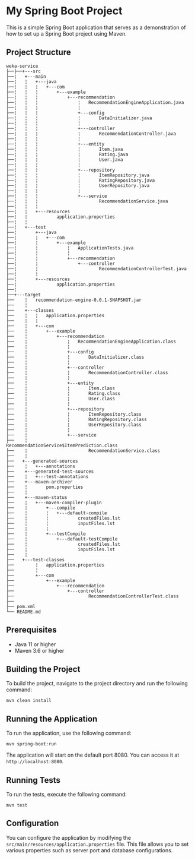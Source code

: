 # My Spring Boot Project

This is a simple Spring Boot application that serves as a demonstration of how to set up a Spring Boot project using Maven.

## Project Structure

```
weka-service
├──├──+---src
├──¦   +---main
├──¦   ¦   +---java
├──¦   ¦   ¦   +---com
├──¦   ¦   ¦       +---example
├──¦   ¦   ¦           +---recommendation
├──¦   ¦   ¦               ¦   RecommendationEngineApplication.java
├──¦   ¦   ¦               ¦   
├──¦   ¦   ¦               +---config
├──¦   ¦   ¦               ¦       DataInitializer.java
├──¦   ¦   ¦               ¦       
├──¦   ¦   ¦               +---controller
├──¦   ¦   ¦               ¦       RecommendationController.java
├──¦   ¦   ¦               ¦       
├──¦   ¦   ¦               +---entity
├──¦   ¦   ¦               ¦       Item.java
├──¦   ¦   ¦               ¦       Rating.java
├──¦   ¦   ¦               ¦       User.java
├──¦   ¦   ¦               ¦       
├──¦   ¦   ¦               +---repository
├──¦   ¦   ¦               ¦       ItemRepository.java
├──¦   ¦   ¦               ¦       RatingRepository.java
├──¦   ¦   ¦               ¦       UserRepository.java
├──¦   ¦   ¦               ¦       
├──¦   ¦   ¦               +---service
├──¦   ¦   ¦                       RecommendationService.java
├──¦   ¦   ¦                       
├──¦   ¦   +---resources
├──¦   ¦           application.properties
├──¦   ¦           
├──¦   +---test
├──¦       +---java
├──¦       ¦   +---com
├──¦       ¦       +---example
├──¦       ¦           ¦   ApplicationTests.java
├──¦       ¦           ¦   
├──¦       ¦           +---recommendation
├──¦       ¦               +---controller
├──¦       ¦                       RecommendationControllerTest.java
├──¦       ¦                       
├──¦       +---resources
├──¦               application.properties
├──¦               
├──+---target
├──    ¦   recommendation-engine-0.0.1-SNAPSHOT.jar
├──    ¦   
├──    +---classes
├──    ¦   ¦   application.properties
├──    ¦   ¦   
├──    ¦   +---com
├──    ¦       +---example
├──    ¦           +---recommendation
├──    ¦               ¦   RecommendationEngineApplication.class
├──    ¦               ¦   
├──    ¦               +---config
├──    ¦               ¦       DataInitializer.class
├──    ¦               ¦       
├──    ¦               +---controller
├──    ¦               ¦       RecommendationController.class
├──    ¦               ¦       
├──    ¦               +---entity
├──    ¦               ¦       Item.class
├──    ¦               ¦       Rating.class
├──    ¦               ¦       User.class
├──    ¦               ¦       
├──    ¦               +---repository
├──    ¦               ¦       ItemRepository.class
├──    ¦               ¦       RatingRepository.class
├──    ¦               ¦       UserRepository.class
├──    ¦               ¦       
├──    ¦               +---service
├──    ¦                       RecommendationService$ItemPrediction.class
├──    ¦                       RecommendationService.class
├──    ¦                       
├──   +---generated-sources
├──    ¦   +---annotations
├──    +---generated-test-sources
├──    ¦   +---test-annotations
├──    +---maven-archiver
├──    ¦       pom.properties
├──    ¦       
├──    +---maven-status
├──    ¦   +---maven-compiler-plugin
├──    ¦       +---compile
├──    ¦       ¦   +---default-compile
├──    ¦       ¦           createdFiles.lst
├──    ¦       ¦           inputFiles.lst
├──    ¦       ¦           
├──    ¦       +---testCompile
├──    ¦           +---default-testCompile
├──    ¦                   createdFiles.lst
├──    ¦                   inputFiles.lst
├──    ¦                   
├──   +---test-classes
├──        ¦   application.properties
├──        ¦   
├──        +---com
├──            +---example
├──                +---recommendation
├──                    +---controller
├──                            RecommendationControllerTest.class
├──
├── pom.xml
└── README.md
```

## Prerequisites

- Java 11 or higher
- Maven 3.6 or higher

## Building the Project

To build the project, navigate to the project directory and run the following command:

```
mvn clean install
```

## Running the Application

To run the application, use the following command:

```
mvn spring-boot:run
```

The application will start on the default port 8080. You can access it at `http://localhost:8080`.

## Running Tests

To run the tests, execute the following command:

```
mvn test
```

## Configuration

You can configure the application by modifying the `src/main/resources/application.properties` file. This file allows you to set various properties such as server port and database configurations.


